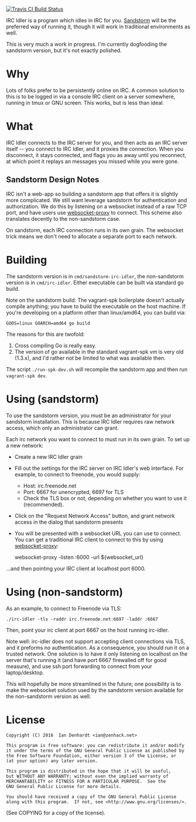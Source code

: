 [![Travis CI Build Status][ci-img]][ci]

IRC Idler is a program which idles in IRC for you. [Sandstorm][1] will
be the preferred way of running it, though it will work in traditional
environments as well.

This is very much a work in progress. I'm currently dogfooding the
sandstorm version, but it's not exactly polished.

# Why

Lots of folks prefer to be persistently online on IRC. A common
solution to this is to be logged in via a console IRC client on a server
somewhere, running in tmux or GNU screen. This works, but is less than
ideal.

# What

IRC Idler connects to the IRC server for you, and then acts as an IRC
server itself -- you connect to IRC Idler, and it proxies the
connection. When you disconnect, it stays connected, and flags you as
away until you reconnect, at which point it replays an messages you
missed while you were gone.

## Sandstorm Design Notes

IRC isn't a web-app so building a sandstorm app that offers it is
slightly more complicated. We still want leverage sandstorm for
authentication and authorization. We do this by listening on a websocket
instead of a raw TCP port, and have users use [websocket-proxy][2] to
connect. This scheme also translates decently to the non-sandstorm case.

On sandstorm, each IRC connection runs in its own grain. The websocket
trick means we don't need to allocate a separate port to each network.

# Building

The sandstorm version is in `cmd/sandstorm-irc-idler`, the non-sandstorm
version is in `cmd/irc-idler`. Either executable can be built via
standard go build.

Note on the sandstorm build: The vagrant-spk boilerplate doesn't
actually compile anything; you have to build the executable on the host
machine. If you're developing on a platform other than linux/amd64, you
can build via:

    GOOS=linux GOARCH=amd64 go build

The reasons for this are twofold:

1. Cross compiling Go is really easy.
2. The version of go available in the standard vagrant-spk vm is very
   old (1.3.x), and I'd rather not be limited to what was available
   then.

The script `./run-spk-dev.sh` will recompile the sandstorm app and then
run `vagrant-spk dev`.

# Using (sandstorm)

To use the sandstorm version, you must be an administrator for your
sandstorm installation. This is because IRC Idler requires raw network
access, which only an administrator can grant.

Each irc network you want to connect to must run in its own grain. To
set up a new network:

* Create a new IRC Idler grain
* Fill out the settings for the IRC server on IRC Idler's web
  interface. For example, to connect to freenode, you would supply:
  * Host: irc.freenode.net
  * Port: 6667 for unencrypted, 6697 for TLS
  * Check the TLS box or not, depending on whether you want to use it
    (recommended).
* Click on the "Request Network Access" button, and grant network access
  in the dialog that sandstorm presents
* You will be presented with a websocket URL you can use to connect. You
  can get a traditional IRC client to connect to this by using
  [websocket-proxy][2]:

    websocket-proxy -listen :6000 -url ${websocket_url}

...and then pointing your IRC client at localhost port 6000.

# Using (non-sandstorm)

As an example, to connect to Freenode via TLS:

    ./irc-idler -tls -raddr irc.freenode.net:6697 -laddr :6667

Then, point your irc client at port 6667 on the host running irc-idler.

Note well: irc-idler does not support accepting client connections via
TLS, and it preforms no authentication. As a consequence, you should run
it on a trusted network. One solution is to have it only listening on
localhost on the server that's running it (and have port 6667 firewalled
off for good measure), and use ssh port forwarding to connect from your
laptop/desktop.

This will hopefully be more streamlined in the future; one possibility
is to make the websocket solution used by the sandstorm version
available for the non-sandstorm version as well.

# License

    Copyright (C) 2016  Ian Denhardt <ian@zenhack.net>

    This program is free software: you can redistribute it and/or modify
    it under the terms of the GNU General Public License as published by
    the Free Software Foundation, either version 3 of the License, or
    (at your option) any later version.

    This program is distributed in the hope that it will be useful,
    but WITHOUT ANY WARRANTY; without even the implied warranty of
    MERCHANTABILITY or FITNESS FOR A PARTICULAR PURPOSE.  See the
    GNU General Public License for more details.

    You should have received a copy of the GNU General Public License
    along with this program.  If not, see <http://www.gnu.org/licenses/>.

(See COPYING for a copy of the license).

[1]: https://sandstorm.io
[2]: https://github.com/zenhack/websocket-proxy
[3]: https://github.com/zenhack/go.sandstorm
[ci-img]: https://api.travis-ci.org/zenhack/irc-idler.svg?branch=master
[ci]: https://travis-ci.org/zenhack/irc-idler
